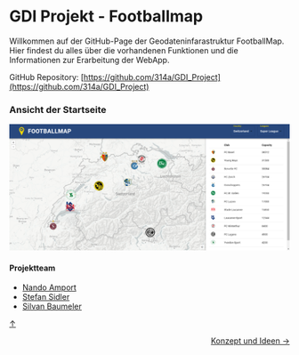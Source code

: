 <a id="top"></a>

# GDI Projekt - Footballmap

Willkommen auf der GitHub-Page der Geodateninfarastruktur FootballMap. Hier findest du alles über die vorhandenen Funktionen und die Informationen zur Erarbeitung der WebApp.

GitHub Repository: [https://github.com/314a/GDI_Project](https://github.com/314a/GDI_Project)

### Ansicht der Startseite
![GDI Projekt Screenshot](Bilder/Startpage1.png)

#### Projektteam
- [Nando Amport](https://github.com/naamp)
- [Stefan Sidler](https://github.com/StefanSidler95)
- [Silvan Baumeler](https://github.com/SilvanBaumeler)


[↑](#top)


<div style="display: flex; justify-content: space-between;">
  <div>
  </div>
  <div>
    <a href="einleitung.md">Konzept und Ideen →</a>
  </div>
</div>